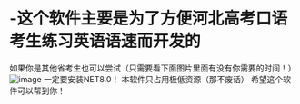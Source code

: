 # -这个软件主要是为了方便河北高考口语考生练习英语语速而开发的
如果你是其他省考生也可以尝试（只需要看下面图片里面有没有你需要的时间！）
![image](https://github.com/user-attachments/assets/bf1af341-9310-4cd4-bdac-3001cf2f3280)
一定要安装NET8.0！
本软件只占用极低资源（那不废话）
希望这个软件可以帮到你！
